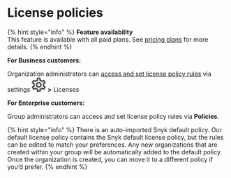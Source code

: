 # License policies

{% hint style="info" %}
**Feature availability**  
This feature is available with all paid plans. See [pricing plans](https://snyk.io/plans/) for more details.
{% endhint %}

**For Business customers:**

Organization administrators can [access and set license policy rules](https://snyk.gitbook.io/user-docs/snyk-open-source/license-policies/setting-a-license-policy) via settings ![](../../.gitbook/assets/cog_icon.png) **&gt;** Licenses

**For Enterprise customers:**

Group administrators can access and set license policy rules via **Policies**.

{% hint style="info" %}
There is an auto-imported Snyk default policy. Our default license policy contains the Snyk default license policy, but the rules can be edited to match your preferences. Any new organizations that are created within your group will be automatically added to the default policy. Once the organization is created, you can move it to a different policy if you’d prefer.
{% endhint %}

